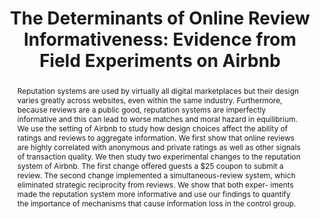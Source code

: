---
layout:
title: "The Determinants of Online Review Informativeness: Evidence from Field Experiments on Airbnb"
category: research
abstract: Reputation systems are used by virtually all digital marketplaces but their design varies greatly across websites, even within the same industry. Furthermore, because reviews are a public good, reputation systems are imperfectly informative and this can lead to worse matches and moral hazard in equilibrium. We use the setting of Airbnb to study how design choices affect the ability of ratings and reviews to aggregate information. We first show that online reviews are highly correlated with anonymous and private ratings as well as other signals of transaction quality. We then study two experimental changes to the reputation system of Airbnb. The first change offered guests a $25 coupon to submit a review. The second change implemented a simultaneous-review system, which eliminated strategic reciprocity from reviews. We show that both exper- iments made the reputation system more informative and use our findings to quantify the importance of mechanisms that cause information loss in the control group.
journal: Submitted <br> An earlier version of this paper was presented at EC'15 as&#58; "Bias and Reciprocity in Online Reviews&#58; Evidence from Field Experiments on Airbnb".
link: '/assets/reviews_paper.pdf'
js: "toggleMe('reviews'); return false;"
js_abbrev: 'reviews'
order: 2
published: 0
coauthors: (with Elena Grewal and David Holtz)
bib: <br> @article{reportingandreciprocity,
  title={The Determinants of Online Review Informativeness&#58; Evidence from Field Experiments on Airbnb},
  author={Fradkin, Andrey and Grewal, Elena and Holtz, David and Pearson, Matthew}, 
  year={2016}}
bibjs: "toggleMe('reviews_bib'); return false;"
bib_abbrev: 'reviews_bib'
---